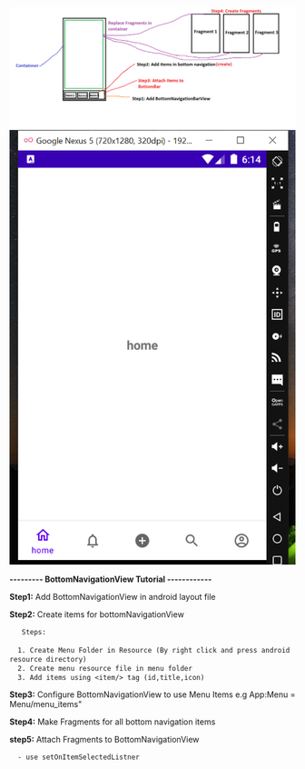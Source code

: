 ![BottomNavigationBar](https://github.com/CodingEyes6/BottomNavigationView/blob/master/Screenshots/BottomNavBar.png)
![BottomNavigationBar](https://github.com/CodingEyes6/BottomNavigationView/blob/master/Screenshots/output.PNG)



<b>--------- BottomNavigationView Tutorial ------------</b>

<b/>Step1:</b> Add BottomNavigationView in android layout file

<b>Step2:</b> Create items for bottomNavigationView
        
       Steps:
       
      1. Create Menu Folder in Resource (By right click and press android resource directory)
      2. Create menu resource file in menu folder
      3. Add items using <item/> tag (id,title,icon)

<b>Step3:</b> Configure BottomNavigationView to use Menu Items e.g App:Menu = Menu/menu_items"

<b/>Step4:</b> Make Fragments for all bottom navigation items

<b>step5:</b> Attach Fragments to BottomNavigationView

      - use setOnItemSelectedListner


